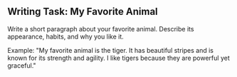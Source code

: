 <!-- content/Level1/Lesson8/writing/writing-task.md -->

## Writing Task: My Favorite Animal

Write a short paragraph about your favorite animal. Describe its appearance, habits, and why you like it.

Example:
"My favorite animal is the tiger. It has beautiful stripes and is known for its strength and agility. I like tigers because they are powerful yet graceful."

